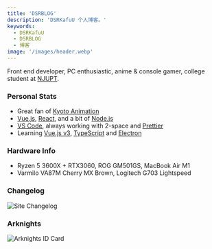 ```yaml
---
title: 'DSRBLOG'
description: 'DSRKafuU 个人博客。'
keywords:
  - DSRKafuU
  - DSRBLOG
  - 博客
image: '/images/header.webp'
---
```


Front end developer, PC enthusiastic, anime & console gamer, college student at [NJUPT](https://www.njupt.edu.cn).

### Personal Stats

- Great fan of [Kyoto Animation](https://www.kyotoanimation.co.jp)
- [Vue.js](https://vuejs.org), [React](https://reactjs.org), and a bit of [Node.js](https://nodejs.org)
- [VS Code](https://code.visualstudio.com), always working with 2-space and [Prettier](https://prettier.io)
- Learning [Vue.js v3](https://v3.vuejs.org), [TypeScript](https://www.typescriptlang.org) and [Electron](https://www.electronjs.org)

### Hardware Info

- Ryzen 5 3600X + RTX3060, ROG GM501GS, MacBook Air M1
- Varmilo VA87M Cherry MX Brown, Logitech G703 Lightspeed

### Changelog

![Site Changelog](/images/changelog.webp)

### Arknights

![Arknights ID Card](https://cdn.jsdelivr.net/gh/dsrkafuu/dsr-cdn@1/images/banners/arknights_202105.webp)
